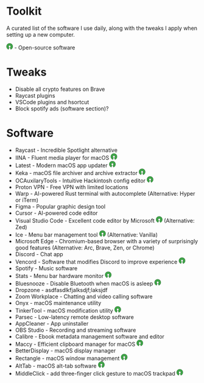 # Toolkit

A curated list of the software I use daily, along with the tweaks I apply when setting up a new computer.

<img src="/opensource.png" height="17"> - Open-source software

# Tweaks

- Disable all crypto features on Brave
- Raycast plugins
- VSCode plugins and hsortcut
- Block spotify ads (software section)?

# Software

- Raycast - Incredible Spotlight alternative
- IINA - Fluent media player for macOS <img src="/opensource.png" height="17">
- Latest - Modern macOS app updater <img src="/opensource.png" height="17">
- Keka - macOS file archiver and archive extractor <img src="/opensource.png" height="17">
- OCAuxilaryTools - Intuitive Hackintosh config editor <img src="/opensource.png" height="17">
- Proton VPN - Free VPN with limited locations
- Warp - AI-powered Rust terminal with autocomplete (Alternative: Hyper or iTerm)
- Figma - Popular graphic design tool
- Cursor - AI-powered code editor
- Visual Studio Code - Excellent code editor by Microsoft <img src="/opensource.png" height="17"> (Alternative: Zed)
- Ice - Menu bar management tool <img src="/opensource.png" height="17"> (Alternative: Vanilla)
- Microsoft Edge - Chromium-based browser with a variety of surprisingly good features (Alternative: Arc, Brave, Zen, or Chrome)
- Discord - Chat app
- Vencord - Software that modifies Discord to improve experience <img src="/opensource.png" height="17">
- Spotify - Music software
- Stats - Menu bar hardware monitor <img src="/opensource.png" height="17">
- Bluesnooze - Disable Bluetooth when macOS is asleep <img src="/opensource.png" height="17">
- Dropzone - asdfasdlkfjalksdjf;laksjdf
- Zoom Workplace - Chatting and video calling software
- Onyx - macOS maintenance utility
- TinkerTool - macOS modification utility <img src="/opensource.png" height="17">
- Parsec - Low-latency remote desktop software
- AppCleaner - App uninstaller
- OBS Studio - Recording and streaming software
- Calibre - Ebook metadata management software and editor
- Maccy - Efficient clipboard manager for macOS <img src="/opensource.png" height="17">
- BetterDisplay - macOS display manager
- Rectangle - macOS window management <img src="/opensource.png" height="17">
- AltTab - macOS alt-tab software <img src="/opensource.png" height="17">
- MiddleClick - add three-finger click gesture to macOS trackpad <img src="/opensource.png" height="17">
